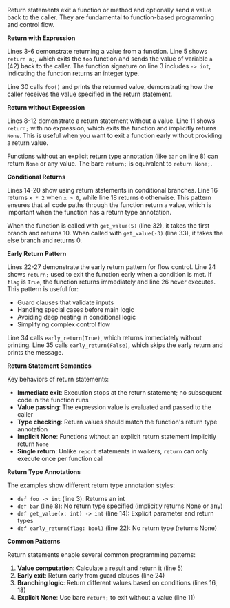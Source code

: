 Return statements exit a function or method and optionally send a value back to the caller. They are fundamental to function-based programming and control flow.

**Return with Expression**

Lines 3-6 demonstrate returning a value from a function. Line 5 shows `return a;`, which exits the `foo` function and sends the value of variable `a` (42) back to the caller. The function signature on line 3 includes `-> int`, indicating the function returns an integer type.

Line 30 calls `foo()` and prints the returned value, demonstrating how the caller receives the value specified in the return statement.

**Return without Expression**

Lines 8-12 demonstrate a return statement without a value. Line 11 shows `return;` with no expression, which exits the function and implicitly returns `None`. This is useful when you want to exit a function early without providing a return value.

Functions without an explicit return type annotation (like `bar` on line 8) can return `None` or any value. The bare `return;` is equivalent to `return None;`.

**Conditional Returns**

Lines 14-20 show using return statements in conditional branches. Line 16 returns `x * 2` when `x > 0`, while line 18 returns `0` otherwise. This pattern ensures that all code paths through the function return a value, which is important when the function has a return type annotation.

When the function is called with `get_value(5)` (line 32), it takes the first branch and returns 10. When called with `get_value(-3)` (line 33), it takes the else branch and returns 0.

**Early Return Pattern**

Lines 22-27 demonstrate the early return pattern for flow control. Line 24 shows `return;` used to exit the function early when a condition is met. If `flag` is `True`, the function returns immediately and line 26 never executes. This pattern is useful for:
- Guard clauses that validate inputs
- Handling special cases before main logic
- Avoiding deep nesting in conditional logic
- Simplifying complex control flow

Line 34 calls `early_return(True)`, which returns immediately without printing. Line 35 calls `early_return(False)`, which skips the early return and prints the message.

**Return Statement Semantics**

Key behaviors of return statements:
- **Immediate exit**: Execution stops at the return statement; no subsequent code in the function runs
- **Value passing**: The expression value is evaluated and passed to the caller
- **Type checking**: Return values should match the function's return type annotation
- **Implicit None**: Functions without an explicit return statement implicitly return `None`
- **Single return**: Unlike `report` statements in walkers, `return` can only execute once per function call

**Return Type Annotations**

The examples show different return type annotation styles:
- `def foo -> int` (line 3): Returns an int
- `def bar` (line 8): No return type specified (implicitly returns None or any)
- `def get_value(x: int) -> int` (line 14): Explicit parameter and return types
- `def early_return(flag: bool)` (line 22): No return type (returns None)

**Common Patterns**

Return statements enable several common programming patterns:
1. **Value computation**: Calculate a result and return it (line 5)
2. **Early exit**: Return early from guard clauses (line 24)
3. **Branching logic**: Return different values based on conditions (lines 16, 18)
4. **Explicit None**: Use bare `return;` to exit without a value (line 11)
